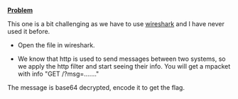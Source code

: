 [**Problem**](https://ctflearn.com/challenge/356)

This one is a bit challenging as we have to use [wireshark](https://en.wikipedia.org/wiki/Wireshark) and I have never used it before.

- Open the file in wireshark.

- We know that http is used to send messages between two systems, so we apply the http filter and start seeing their info. You will get a mpacket with info "GET /?msg=......."

The message is base64 decrypted, encode it to get the flag.
